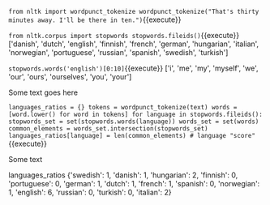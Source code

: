 
`from nltk import wordpunct_tokenize
wordpunct_tokenize("That's thirty minutes away. I'll be there in ten.")`{{execute}}

`from nltk.corpus import stopwords
stopwords.fileids()`{{execute}}
['danish', 'dutch', 'english', 'finnish', 'french', 'german', 'hungarian', 'italian', 'norwegian', 'portuguese', 'russian', 'spanish', 'swedish', 'turkish']

`stopwords.words('english')[0:10]`{{execute}}
['i', 'me', 'my', 'myself', 'we', 'our', 'ours', 'ourselves', 'you', 'your']

Some text goes here

`languages_ratios = {}
tokens = wordpunct_tokenize(text)
words = [word.lower() for word in tokens]
for language in stopwords.fileids():
    stopwords_set = set(stopwords.words(language))
    words_set = set(words)
    common_elements = words_set.intersection(stopwords_set)
    languages_ratios[language] = len(common_elements) # language "score"`{{execute}}

Some text

languages_ratios
{'swedish': 1, 'danish': 1, 'hungarian': 2, 'finnish': 0, 'portuguese': 0, 'german': 1, 'dutch': 1, 'french': 1, 'spanish': 0, 'norwegian': 1, 'english': 6, 'russian': 0, 'turkish': 0, 'italian': 2}
